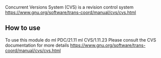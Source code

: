 Concurrent Versions System (CVS) is a revision control system
https://www.gnu.org/software/trans-coord/manual/cvs/cvs.html


## How to use

To use this module do
ml PDC/21.11
ml CVS/1.11.23
Please consult the CVS documentation for more details
https://www.gnu.org/software/trans-coord/manual/cvs/cvs.html
